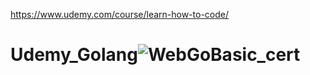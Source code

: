 https://www.udemy.com/course/learn-how-to-code/
# Udemy_Golang![WebGoBasic_cert](https://github.com/ManaponS/Udemy_Golang/assets/134591356/4b45425c-4490-4906-b8a2-7bd3c6882dc3)
